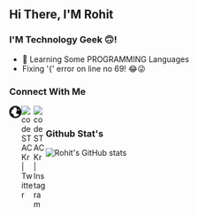 ## Hi There, I'M Rohit

### I'M Technology Geek 🙃!
- 📒 Learning Some PROGRAMMING Languages
- Fixing '{' error on line no 69! 😂😜

### Connect With Me

[<img align="left" alt="codeSTACKr.com" width="22px" src="https://raw.githubusercontent.com/iconic/open-iconic/master/svg/globe.svg" />][website]
[<img align="left" alt="codeSTACKr | Twitter" width="22px" src="https://cdn.jsdelivr.net/npm/simple-icons@v3/icons/twitter.svg" />][twitter]
[<img align="left" alt="codeSTACKr | Instagram" width="22px" src="https://cdn.jsdelivr.net/npm/simple-icons@v3/icons/instagram.svg" />][instagram]
<br />

### Github Stat's
![Rohit's GitHub stats](https://github-readme-stats.vercel.app/api?username=rohitadhikari0&theme=dark&show_icons=true)


[website]: https://Rohitadhikari.com.np
[facebook]: https://Facebook.com/Rohitadhikari0
[twitter]: https://twitter.com/Rohitadhikari0
[instagram]: https://instagram.com/Rohitadhikari0 
